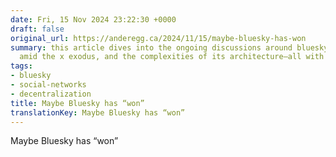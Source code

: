 ```yaml
---
date: Fri, 15 Nov 2024 23:22:30 +0000
draft: false
original_url: https://anderegg.ca/2024/11/15/maybe-bluesky-has-won
summary: this article dives into the ongoing discussions around bluesky, its rise
  amid the x exodus, and the complexities of its architecture—all with a quirky twist!
tags:
- bluesky
- social-networks
- decentralization
title: Maybe Bluesky has “won”
translationKey: Maybe Bluesky has “won”
---
```


Maybe Bluesky has “won”